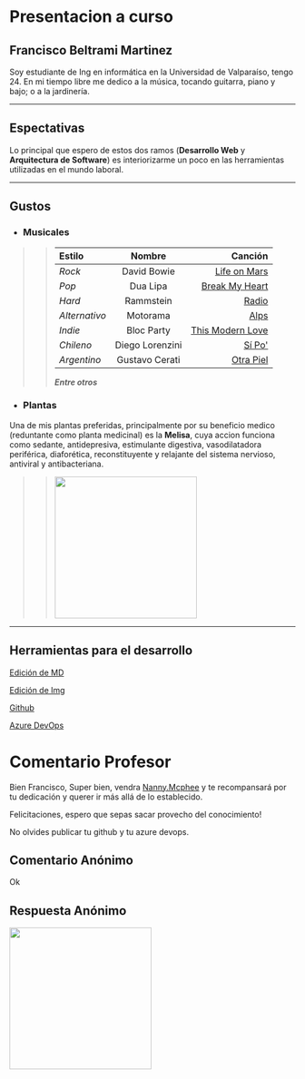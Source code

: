 # Presentacion a curso 

## Francisco Beltrami Martinez
Soy estudiante de Ing en informática en la Universidad de Valparaíso, tengo 24. En mi tiempo libre me dedico a la música, tocando guitarra, piano y bajo; o a la jardinería.
___
## Espectativas
Lo principal que espero de estos dos ramos (**Desarrollo Web** y **Arquitectura de Software**) es interiorizarme un poco en las herramientas utilizadas en el mundo laboral.
___
## Gustos
+ ### Musicales 
>>| Estilo | Nombre | Canción |
>>| :----- | :----: | ------: |
>>| *Rock* | David Bowie | [Life on Mars](https://www.youtube.com/watch?v=UipTt-qqZOE) |
>>| *Pop*  | Dua Lipa | [Break My Heart](https://www.youtube.com/watch?v=Nj2U6rhnucI) |
>>| *Hard* | Rammstein | [Radio](https://www.youtube.com/watch?v=z0NfI2NeDHI) |
>>| *Alternativo* | Motorama | [Alps](https://www.youtube.com/watch?v=cY0LDq_HD2Y) |
>>| *Indie* | Bloc Party | [This Modern Love](https://www.youtube.com/watch?v=oZ9vPoecPZs) |
>>| *Chileno* | Diego Lorenzini | [Sí Po'](https://www.youtube.com/watch?v=9z9Czk2C5TU) |
>>| *Argentino* | Gustavo Cerati | [Otra Piel](https://www.youtube.com/watch?v=kYfmEdC7fxU) |
>>___Entre otros___
+ ### Plantas
Una de mis plantas preferidas, principalmente por su beneficio medico (reduntante como planta medicinal) es la **Melisa**, cuya accion funciona como sedante, antidepresiva, estimulante digestiva, vasodilatadora periférica, diaforética, reconstituyente y relajante del sistema nervioso, antiviral y antibacteriana.

>> <img src="https://ecocosas.com/wp-content/uploads/2019/05/melisa-768x768.jpg" width="250" />

___
## Herramientas para el desarrollo
[Edición de MD](https://joedicastro.com/pages/markdown.html#mark1)

[Edición de Img](https://stackoverflow.com/questions/14675913/changing-image-size-in-markdown)

[Github](https://github.com/franig24)

[Azure DevOps](https://dev.azure.com/dwuv2020)


# Comentario Profesor

Bien Francisco, Super bien, vendra [Nanny.Mcphee](https://github.com/nanny-mcphee) y te recompansará por tu dedicación y querer ir más allá de lo establecido. 

Felicitaciones, espero que sepas sacar provecho del conocimiento!


No olvides publicar tu github y tu azure devops.

## Comentario Anónimo

Ok  

## Respuesta Anónimo

<img src="https://i.gifer.com/8Yya.gif" width="250" />
